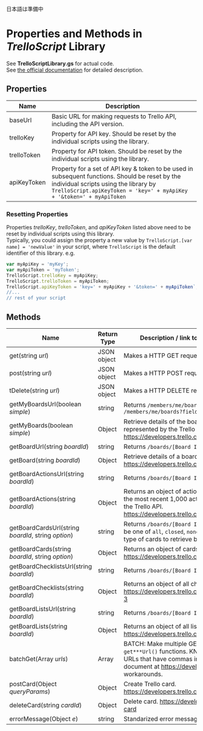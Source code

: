 日本語は準備中

# Properties and Methods in *TrelloScript* Library
See **TrelloScriptLibrary.gs** for actual code.  
See [the official documentation](https://developers.trello.com/) for detailed description.

## Properties
| Name | Description |
| --- | --- |
| baseUrl | Basic URL for making requests to Trello API, including the API version. |
| trelloKey | Property for API key. Should be reset by the individual scripts using the library. |
| trelloToken | Property for API token. Should be reset by the individual scripts using the library. |
| apiKeyToken | Property for a set of API key & token to be used in subsequent functions. Should be reset by the individual scripts using the library by `TrelloScript.apiKeyToken = 'key=' + myApiKey + '&token=' + myApiToken`|

### Resetting Properties
Properties *trelloKey*, *trelloToken*, and *apiKeyToken* listed above need to be reset by individual scripts using this library.  
Typically, you could assign the property a new value by `TrelloScript.[var name] = 'newValue'` in your script, where `TrelloScript` is the default identifier of this library.
e.g.
```javascript
var myApiKey = 'myKey';
var myApiToken = 'myToken';
TrelloScript.trelloKey = myApiKey;
TrelloScript.trelloToken = myApiToken;
TrelloScript.apiKeyToken = 'key=' + myApiKey + '&token=' + myApiToken`;
//...
// rest of your script
```

## Methods
| Name | Return Type | Description / link to corresponding documentation |
| --- | --- | --- |
| get(string *url*) | JSON object | Makes a HTTP GET request to the *url*. |
| post(string *url*) | JSON object | Makes a HTTP POST request to the *url*. |
| tDelete(string *url*) | JSON object | Makes a HTTP DELETE request to the *url*. |
| getMyBoardsUrl(boolean *simple*) | string | Returns `/members/me/boards` or if `simple === true`, `/members/me/boards?fields=name`|
| getMyBoards(boolean *simple*) | Object | Retrieve details of the boards of the current user, as represented by the Trello API key and token. https://developers.trello.com/reference#membersidboards |
| getBoardUrl(string *boardId*) | string | Returns `/boards/[Board ID]` |
| getBoard(string *boardId*) | Object | Retrieve details of a board. https://developers.trello.com/reference#boardsboardid-1 |
| getBoardActionsUrl(string *boardId*) | string | Returns `/boards/[Board ID]/actions?limit=1000` |
| getBoardActions(string *boardId*) | Object | Returns an object of actions in a designated Trello board. Only the most recent 1,000 actions can be retrieved, as limited by the Trello API. https://developers.trello.com/reference#boardsboardidactions |
| getBoardCardsUrl(string *boardId*, string *option*) | string | Returns `/boards/[Board ID]/cards/[option]`, where *option* can be one of `all`, `closed`, `none`, `open`, or `visible` to designate the type of cards to retrieve by this URL |
| getBoardCards(string *boardId*, string *option*) | Object | Returns an object of cards in a designated Trello board. https://developers.trello.com/reference#boardsboardidtest |
| getBoardChecklistsUrl(string *boardId*) | string | Returns `/boards/[Board ID]/checklists` |
| getBoardChecklists(string *boardId*) | Object | Returns an object of all checklists in a designated Trello board. https://developers.trello.com/reference#boardsboardidactions-3 |
| getBoardListsUrl(string *boardId*) | string | Returns `/boards/[Board ID]/lists` |
| getBoardLists(string *boardId*) | Object | Returns an object of all lists in a designated Trello board. https://developers.trello.com/reference#boardsboardidlists |
| batchGet(Array *urls*) | Array | BATCH: Make multiple GET requests to the Trello API using `get***Url()` functions. KNOWN ISSUE: not compatible with URLs that have commas in their query params. See official document at https://developers.trello.com/reference#batch for workarounds. |
| postCard(Object *queryParams*) | Object | Create Trello card. https://developers.trello.com/reference#cardsid-1 |
| deleteCard(string *cardId*) | Object | Delete card. https://developers.trello.com/reference#delete-card |
| errorMessage(Object *e*) | string | Standarized error message for this script, as used in try-catch |
